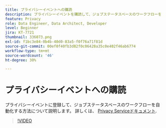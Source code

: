 ```yaml
---
title: プライバシーイベントへの購読
description: プライバシーイベントを購読して、ジョブステータスベースのワークフローを自動化する方法について説明します。
feature: Privacy
role: Data Engineer, Data Architect, Developer
level: Beginner
jira: KT-7721
thumbnail: 336073.png
exl-id: f1bc3e84-0b4b-40d0-83a5-f0f76a71f81d
source-git-commit: 00ef0f40fb3d82f0c06428a35c0e402f46ab6774
workflow-type: tm+mt
source-wordcount: '46'
ht-degree: 30%

---
```



# プライバシーイベントへの購読

プライバシーイベントに登録して、ジョブステータスベースのワークフローを自動化する方法について説明します。 詳しくは、 [Privacy Serviceドキュメント](https://experienceleague.adobe.com/docs/experience-platform/privacy/home.html?lang=ja).

>[!VIDEO](https://video.tv.adobe.com/v/336073?learn=on)

